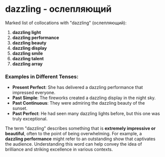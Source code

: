 # dazzling - ослепляющий

Marked list of collocations with "dazzling" (ослепляющий):

1. **dazzling light**  
2. **dazzling performance**  
3. **dazzling beauty**  
4. **dazzling display**  
5. **dazzling smile**  
6. **dazzling talent**  
7. **dazzling array**  

### Examples in Different Tenses:

- **Present Perfect**: She has delivered a dazzling performance that impressed everyone.  
- **Past Simple**: The fireworks created a dazzling display in the night sky.  
- **Past Continuous**: They were admiring the dazzling beauty of the sunset.  
- **Past Perfect**: He had seen many dazzling lights before, but this one was truly exceptional.  

The term "dazzling" describes something that is **extremely impressive or beautiful**, often to the point of being overwhelming. For example, a **dazzling performance** might refer to an outstanding show that captivates the audience. Understanding this word can help convey the idea of brilliance and striking excellence in various contexts.
